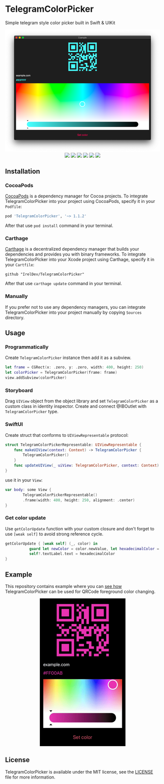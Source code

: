 # TelegramColorPicker
Simple telegram style color picker built in Swift & UIKit

<p align="center">  
<img src = "Assets/MacOSDemo.png" />
  <img src = "https://img.shields.io/badge/platform-iOS%2010%2B%20%7C%20macOS%2010.15%2B-lightgrey" />
  <img src = "https://img.shields.io/badge/swift-5.0-orange.svg" />
  <img src = "https://img.shields.io/badge/license-MIT-blue.svg" />
  <img src = "https://img.shields.io/badge/carthage-✔-blue" \>
  <img src = "https://img.shields.io/badge/cocoapods-✔-green.svg" />
  <img src = "https://img.shields.io/badge/pod-v1.1.2-green" \>
</p>

## Installation

### CocoaPods
[CocoaPods](https://cocoapods.org) is a dependency manager for Cocoa projects. To integrate TelegramColorPicker into your project using CocoaPods, specify it in your `Podfile`:

```ruby
pod 'TelegramColorPicker', '~> 1.1.2'
```
After that use `pod install` command in your terminal.

### Carthage
[Carthage](https://github.com/Carthage/Carthage) is a decentralized dependency manager that builds your dependencies and provides you with binary frameworks. To integrate TelegramColorPicker into your Xcode project using Carthage, specify it in your `Cartfile`:

```ogdl
github "IrelDev/TelegramColorPicker"
```
After that use `carthage update` command in your terminal.

### Manually
If you prefer not to use any dependency managers, you can integrate TelegramColorPicker into your project manually by copying `Sources` directory.

## Usage

### Programmatically
Create `TelegramColorPicker` instance then add it as a subview.
```swift
let frame = CGRect(x: .zero, y: .zero, width: 400, height: 250)
let colorPicker = TelegramColorPicker(frame: frame)
view.addSubview(colorPicker)
```
### Storyboard
Drag `UIView` object from the object library and set `TelegramColorPicker` as a custom class in identity inspector.
Create and connect @IBOutlet with `TelegramColorPicker` type.

### SwiftUI
Create struct that conforms to `UIViewRepresentable` protocol:
```swift
struct TelegramColorPickerRepresentable: UIViewRepresentable {
    func makeUIView(context: Context) -> TelegramColorPicker {
        TelegramColorPicker()
    }
    func updateUIView(_ uiView: TelegramColorPicker, context: Context) { }
}
```
use it in your `View`:
```swift
var body: some View {
        TelegramColorPickerRepresentable()
        .frame(width: 400, height: 250, alignment: .center)
}
```

### Get color update
Use `getColorUpdate` function with your custom closure and don't forget to use `[weak self]` to avoid strong reference cycle.
```swift
getColorUpdate { [weak self] (_, color) in
           guard let newColor = color.newValue, let hexadecimalColor = newColor.toHex() else { return }
           self?.textLabel.text = hexadecimalColor
}
```
## Example
This repository contains example where you can [see how](Example/QRCodeViewController.swift) TelegramColorPicker can be used for QRCode foreground color changing.

<p align="center">  
<img src = "Assets/Demo.gif" />
</p>

## License
TelegramColorPicker is available under the MIT license, see the [LICENSE](LICENSE) file for more information.
